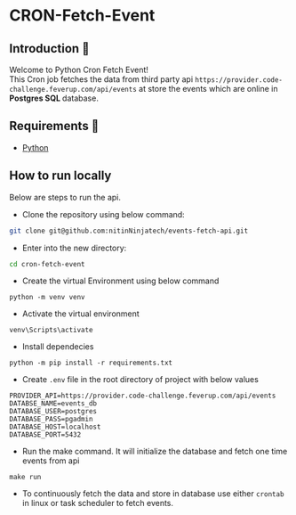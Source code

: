 # CRON-Fetch-Event

## Introduction 📌
Welcome to Python Cron Fetch Event! </br>
This Cron job fetches the data from third party api ```https://provider.code-challenge.feverup.com/api/events``` at store the events which are online in <strong> Postgres SQL </strong> database.

## Requirements 🏁

* [Python](https://www.python.org/)

## How to run locally

Below are steps to run the api.

- Clone the repository using below command:

```bash
git clone git@github.com:nitinNinjatech/events-fetch-api.git 
```

- Enter into the new directory:

```bash
cd cron-fetch-event
```

- Create the virtual Environment using below command

```
python -m venv venv
```

- Activate the virtual environment
```
venv\Scripts\activate
```

- Install dependecies
```
python -m pip install -r requirements.txt
```

- Create ```.env``` file in the root directory of project with below values
```
PROVIDER_API=https://provider.code-challenge.feverup.com/api/events
DATABSE_NAME=events_db
DATABASE_USER=postgres
DATABASE_PASS=pgadmin
DATABASE_HOST=localhost
DATABASE_PORT=5432
```

- Run the make command. It will initialize the database and fetch one time events from api
```
make run
```

- To continuously fetch the data and store in database use either ```crontab``` in linux or task scheduler
  to fetch events.
  
